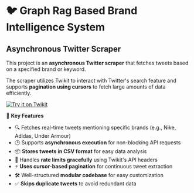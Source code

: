 # 🐦 Graph Rag Based Brand Intelligence System

## Asynchronous Twitter Scraper

This project is an **asynchronous Twitter scraper** that fetches tweets based on a specified brand or keyword. 

The scraper utilizes Twikit to interact with Twitter's search feature and supports **pagination using cursors** to fetch large amounts of data efficiently.

[![Try it on Twikit](https://img.shields.io/badge/Try%20it%20on-Twikit-3b82f6?style=for-the-badge)](https://github.com/d60/twikit)

🚀 **Key Features**
- 🔍 Fetches real-time tweets mentioning specific brands (e.g., Nike, Adidas, Under Armour)
- 🕒 Supports **asynchronous execution** for non-blocking API requests
- 📦 **Stores tweets in CSV format** for easy data analysis
- 🔄 Handles **rate limits gracefully** using Twikit's API headers
- ⚡ **Uses cursor-based pagination** for continuous tweet extraction
- 🛠️ Well-structured **modular codebase** for easy customization
- ✅ **Skips duplicate tweets** to avoid redundant data



